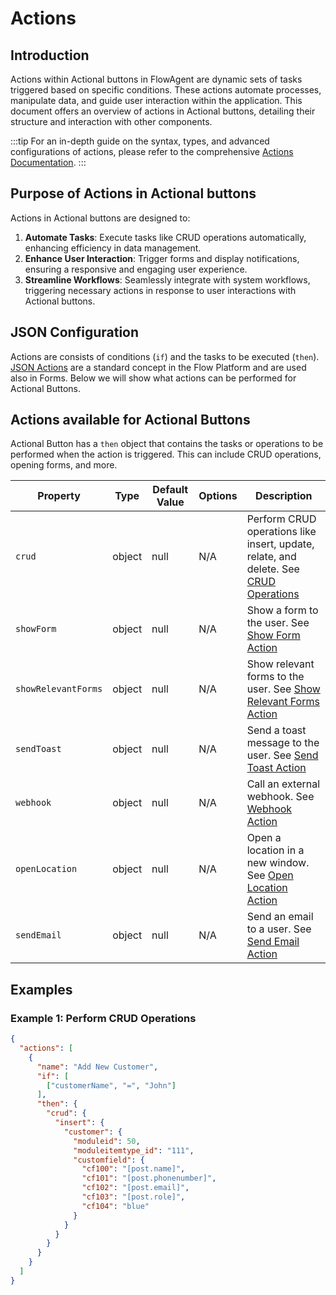 # Actions

## Introduction

Actions within Actional buttons in FlowAgent are dynamic sets of tasks triggered based on specific conditions. These actions automate processes, manipulate data, and guide user interaction within the application. This document offers an overview of actions in Actional buttons, detailing their structure and interaction with other components.

:::tip
For an in-depth guide on the syntax, types, and advanced configurations of actions, please refer to the comprehensive [Actions Documentation](/docs/JSON/json-actions).
:::

## Purpose of Actions in Actional buttons

Actions in Actional buttons are designed to:

1. **Automate Tasks**: Execute tasks like CRUD operations automatically, enhancing efficiency in data management.
2. **Enhance User Interaction**: Trigger forms and display notifications, ensuring a responsive and engaging user experience.
3. **Streamline Workflows**: Seamlessly integrate with system workflows, triggering necessary actions in response to user interactions with Actional buttons.

## JSON Configuration

Actions are consists of conditions (`if`) and the tasks to be executed (`then`).
[JSON Actions](/docs/JSON/json-actions) are a standard concept in the Flow Platform and are used also in Forms. Below we will show what actions can be performed for Actional Buttons.

## Actions available for Actional Buttons
Actional Button has a `then` object that contains the tasks or operations to be performed when the action is triggered. This can include CRUD operations, opening forms, and more.

| Property                 | Type    | Default Value  | Options        | Description                                                                 |
|--------------------------|---------|----------------|----------------|-----------------------------------------------------------------------------|
| `crud`                   | object  | null           | N/A            | Perform CRUD operations like insert, update, relate, and delete. See [CRUD Operations](/docs/JSON/actions-crud) |
| `showForm`               | object  | null           | N/A            | Show a form to the user. See [Show Form Action](/docs/JSON/actions-show-form) |
| `showRelevantForms`      | object  | null           | N/A            | Show relevant forms to the user. See [Show Relevant Forms Action](/docs/JSON/actions-show-relevant-forms) |
| `sendToast`              | object  | null           | N/A            | Send a toast message to the user. See [Send Toast Action](/docs/JSON/actions-send-toast) |
| `webhook`                | object  | null           | N/A            | Call an external webhook. See [Webhook Action](/docs/JSON/actions-webhook) |
| `openLocation`           | object  | null           | N/A            | Open a location in a new window. See [Open Location Action](/docs/JSON/actions-open-location) |
| `sendEmail`              | object  | null           | N/A            | Send an email to a user. See [Send Email Action](/docs/JSON/actions-send-email) |

## Examples

### Example 1: Perform CRUD Operations

```json
{
  "actions": [
    {
      "name": "Add New Customer",
      "if": [
        ["customerName", "=", "John"]
      ],
      "then": {
        "crud": {
          "insert": {
            "customer": {
              "moduleid": 50,
              "moduleitemtype_id": "111",
              "customfield": {
                "cf100": "[post.name]",
                "cf101": "[post.phonenumber]",
                "cf102": "[post.email]",
                "cf103": "[post.role]",
                "cf104": "blue"
              }
            }
          }
        }
      }
    }
  ]
}
```